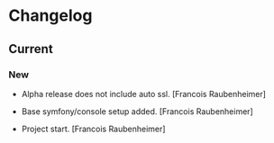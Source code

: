 # Changelog

## Current

### New

* Alpha release does not include auto ssl. [Francois Raubenheimer]

* Base symfony/console setup added. [Francois Raubenheimer]

* Project start. [Francois Raubenheimer]


